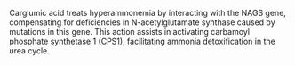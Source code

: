 Carglumic acid treats hyperammonemia by interacting with the NAGS gene, compensating for deficiencies in N-acetylglutamate synthase caused by mutations in this gene. This action assists in activating carbamoyl phosphate synthetase 1 (CPS1), facilitating ammonia detoxification in the urea cycle.